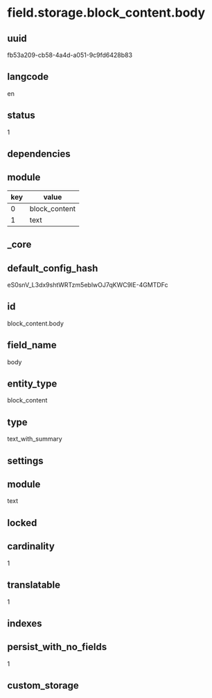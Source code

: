 # field.storage.block_content.body

## uuid
fb53a209-cb58-4a4d-a051-9c9fd6428b83

## langcode
en

## status
1

## dependencies

## module
|key|value|
|-|-|
|0|block_content|
|1|text|


## _core

## default_config_hash
eS0snV_L3dx9shtWRTzm5eblwOJ7qKWC9IE-4GMTDFc

## id
block_content.body

## field_name
body

## entity_type
block_content

## type
text_with_summary

## settings


## module
text

## locked


## cardinality
1

## translatable
1

## indexes


## persist_with_no_fields
1

## custom_storage

